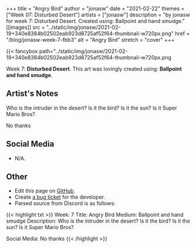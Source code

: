 +++
title =       "Angry Bird"
author =      "jonasw"
date =        "2021-02-22"
themes =      ["Week 07: Disturbed Desert"]
artists =     ["jonasw"]
description = "by jonasw for week 7: Disturbed Desert. Created using: Ballpoint and hand smudge."
[[images]]
              src = "../static/img/jonasw/2021-02-19+340e8384b02502eab923d8725af52f64-thumbnail-w720px.png"
              href = "/blog/jonasw-week-7-fbb3"
              alt = "Angry Bird"
              stretch = "cover"
+++


{{< fancybox path="../static/img/jonasw/2021-02-19+340e8384b02502eab923d8725af52f64-thumbnail-w720px.png

Week 7: **Disturbed Desert**. This art was lovingly created using: **Ballpoint and hand smudge**.

## Artist's Notes

Who is the intruder in the desert? Is it the bird? Is it the sun? Is it Super Mario Bros?

No thanks

## Social Media

- N/A.

## Other

- Edit this page on [GitHub](https://github.com/teaminkling/web-refresh/edit/main/content/blog/jonasw-week-7-fbb3.md).
- Create [a bug ticket](https://github.com/teaminkling/web-refresh/issues/new?assignees=&labels=bug&template=problem-report.md&title=) for the developer.
- Parsed source from Discord is as follows:

{{< highlight txt >}}
Week: 7
Title: Angry Bird
Medium: Ballpoint and hand smudge
Description: Who is the intruder in the desert? Is it the bird? Is it the sun? Is it Super Mario Bros?

Social Media: No thanks
{{< /highlight >}}